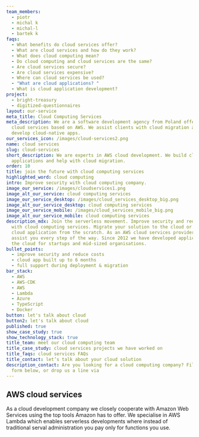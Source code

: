 ```yaml
---
team_members:
  - piotr
  - michal k
  - michal-l
  - bartek k
faqs:
  - What benefits do cloud services offer?
  - What are cloud services and how do they work?
  - What does cloud computing mean?
  - Do cloud computing and cloud services are the same?
  - Are cloud services secure?
  - Are cloud services expensive?
  - Where can cloud services be used?
  - "What are cloud applications? "
  - What is cloud application development?
project:
  - bright-treasury
  - digitized-questionnaires
layout: our-service
meta_title: Cloud Computing Services
meta_description: We are a software development agency from Poland offering
  cloud services based on AWS. We assist clients with cloud migration and
  develop cloud-native apps.
our_services_icon: /images/cloud-services2.png
name: cloud services
slug: cloud-services
short_description: We are experts in AWS cloud development. We build cloud
  applications and help with cloud migration.
order: 10
title: join the future with cloud computing services
highlighted_word: cloud computing
intro: Improve security with cloud computing company.
image_our_service: /images/cloudservices1.png
image_alt_our_service: cloud computing services
image_our_service_desktop: /images/cloud_services_desktop_big.png
image_alt_our_service_desktop: cloud computing services
image_our_service_mobile: /images/cloud_services_mobile_big.png
image_alt_our_service_mobile: cloud computing services
description_mdx: Join the serverless movement. Improve security and reduce costs
  with cloud computing services. Migrate your solution to the cloud or develop a
  cloud application from the scratch. As an AWS cloud services provider, we will
  assist you every step of the way. Since 2012 we have developed applications in
  the cloud for startups and mid-sized organisations.
bullet_points:
  - improve security and reduce costs
  - cloud app built up to 6 months
  - full support during deployment & migration
bar_stack:
  - AWS
  - AWS-CDK
  - AWS
  - Lambda
  - Azure
  - TypeScript
  - Docker
button: let's talk about cloud
button2: let's talk about cloud
published: true
show_case_study: true
show_technology_stack: true
title_team: meet our cloud computing team
title_case_study: cloud services projects we have worked on
title_faqs: cloud services FAQs
title_contact: let’s talk about your cloud solution
description_contact: Are you looking for a cloud computing company? Fill the
  form below, or drop us a line via
---
```

## AWS cloud services

As a cloud development company we closely cooperate with Amazon Web Services using the top tools Amazon has to offer. We specialise in AWS Lambda which enables serverless developments where instead of traditional serval administration you pay only for functions you use.
